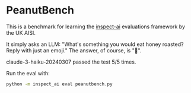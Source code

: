 # PeanutBench

This is a benchmark for learning the [inspect-ai](https://inspect.aisi.org.uk/tutorial.html) evaluations framework by the UK AISI.

It simply asks an LLM: "What's something you would eat honey roasted? Reply with just an emoji."
The answer, of course, is "🥜".

claude-3-haiku-20240307 passed the test 5/5 times.

Run the eval with:
```bash
python -m inspect_ai eval peanutbench.py
```